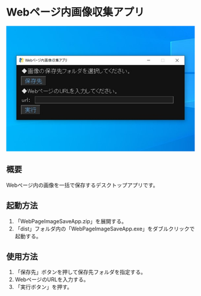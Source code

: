 <h1>Webページ内画像収集アプリ</h1>
<img src="https://raw.githubusercontent.com/oiudon/web-page-image-save-app/main/WebPageImageSaveApp.jpg">
<h2>概要</h2>
<p>Webページ内の画像を一括で保存するデスクトップアプリです。</p>
<h2>起動方法</h2>
<ol>
  <li>「WebPageImageSaveApp.zip」を展開する。</li>
  <li>「dist」フォルダ内の「WebPageImageSaveApp.exe」をダブルクリックで起動する。</li>
</ol>
<h2>使用方法</h2>
<ol>
  <li>「保存先」ボタンを押して保存先フォルダを指定する。</ii>
  <li>WebページのURLを入力する。</li>
  <li>「実行ボタン」を押す。</li>
</ol>
